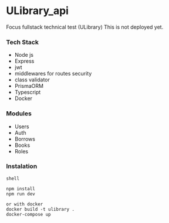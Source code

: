 # ULibrary_api
Focus fullstack technical test (ULibrary) 
This is not deployed yet.  

### Tech Stack  
- Node js 
- Express
- jwt
- middlewares for routes security
- class validator
- PrismaORM
- Typescript
- Docker  
  
    
 ### Modules  
 - Users
 - Auth
 - Borrows
 - Books  
 - Roles  
   

### Instalation
 
 ```
 shell
 
 npm install  
 npm run dev  
 
 or with docker  
 docker build -t ulibrary .  
 docker-compose up
 
 ```
